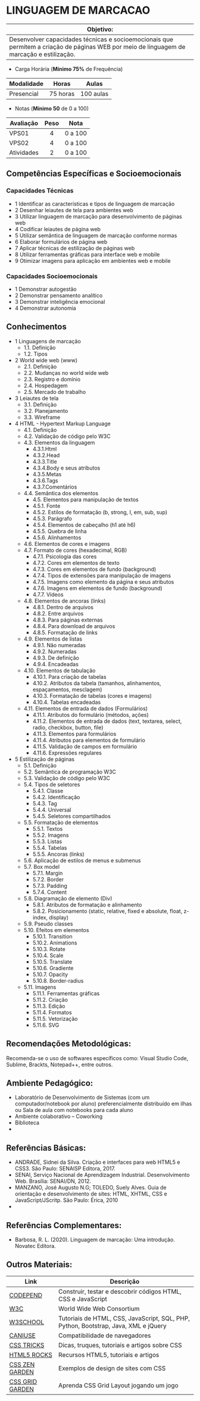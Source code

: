 # LINGUAGEM DE MARCACAO

|Objetivo:|
|-|
| Desenvolver capacidades técnicas e socioemocionais que permitem a criação de páginas WEB por meio de linguagem de marcação e estilização.|

- Carga Horária (**Mínimo 75%** de Frequência)

|Modalidade|Horas|Aulas|
|-|-|-|
|Presencial|75 horas|100 aulas|

- Notas (**Mínimo 50** de 0 a 100)

|Avaliação|Peso|Nota|
|-|:-:|:-:|
|VPS01|4|0 a 100|
|VPS02|4|0 a 100|
|Atividades|2|0 a 100|

## Competências Específicas e Socioemocionais

### Capacidades Técnicas
- 1 Identificar as características e tipos de linguagem de marcação
- 2 Desenhar leiautes de tela para ambientes web
- 3 Utilizar linguagem de marcação para desenvolvimento de páginas web
- 4 Codificar leiautes de página web
- 5 Utilizar semântica de linguagem de marcação conforme normas
- 6 Elaborar formulários de página web
- 7 Aplicar técnicas de estilização de páginas web
- 8 Utilizar ferramentas gráficas para interface web e mobile
- 9 Otimizar imagens para aplicação em ambientes web e mobile

### Capacidades Socioemocionais
- 1 Demonstrar autogestão
- 2 Demonstrar pensamento analítico
- 3 Demonstrar inteligência emocional
- 4 Demonstrar autonomia

## Conhecimentos
- 1 Linguagens de marcação
  - 1.1. Definição
  - 1.2. Tipos
- 2 World wide web (www)
  - 2.1. Definição
  - 2.2. Mudanças no world wide web
  - 2.3. Registro e domínio
  - 2.4. Hospedagem
  - 2.5. Mercado de trabalho
- 3 Leiautes de tela
  - 3.1. Definição
  - 3.2. Planejamento
  - 3.3. Wireframe
- 4 HTML - Hypertext Markup Language
  - 4.1. Definição
  - 4.2. Validação de código pelo W3C
  - 4.3. Elementos da linguagem
    - 4.3.1.Html
    - 4.3.2.Head
    - 4.3.3.Title
    - 4.3.4.Body e seus atributos
    - 4.3.5.Metas
    - 4.3.6.Tags
    - 4.3.7.Comentários
  - 4.4. Semântica dos elementos
    - 4.5. Elementos para manipulação de textos
    - 4.5.1. Fonte
    - 4.5.2. Estilos de formatação (b, strong, I, em, sub, sup)
    - 4.5.3. Parágrafo
    - 4.5.4. Elementos de cabeçalho (h1 até h6)
    - 4.5.5. Quebra de linha
    - 4.5.6. Alinhamentos
  - 4.6. Elementos de cores e imagens
  - 4.7. Formato de cores (hexadecimal, RGB)
    - 4.7.1. Psicologia das cores
    - 4.7.2. Cores em elementos de texto
    - 4.7.3. Cores em elementos de fundo (background)
    - 4.7.4. Tipos de extensões para manipulação de imagens
    - 4.7.5. Imagens como elemento da página e seus atributos
    - 4.7.6. Imagens em elementos de fundo (background)
    - 4.7.7. Vídeos
  - 4.8. Elementos de ancoras (links)
    - 4.8.1. Dentro de arquivos
    - 4.8.2. Entre arquivos
    - 4.8.3. Para páginas externas
    - 4.8.4. Para download de arquivos
    - 4.8.5. Formatação de links
  - 4.9. Elementos de listas
    - 4.9.1. Não numeradas
    - 4.9.2. Numeradas
    - 4.9.3. De definição
    - 4.9.4. Encadeadas
  - 4.10. Elementos de tabulação
    - 4.10.1. Para criação de tabelas
    - 4.10.2. Atributos da tabela (tamanhos, alinhamentos, espaçamentos, mesclagem)
    - 4.10.3. Formatação de tabelas (cores e imagens)
    - 4.10.4. Tabelas encadeadas
  - 4.11. Elementos de entrada de dados (Formulários)
    - 4.11.1. Atributos do formulário (métodos, ações)
    - 4.11.2. Elementos de entrada de dados (text, textarea, select, radio, checkbox, button, file)
    - 4.11.3. Elementos para formulários
    - 4.11.4. Atributos para elementos de formulário
    - 4.11.5. Validação de campos em formulário
    - 4.11.6. Expressões regulares
- 5 Estilização de páginas
  - 5.1. Definição
  - 5.2. Semântica de programação W3C
  - 5.3. Validação de código pelo W3C
  - 5.4. Tipos de seletores
    - 5.4.1. Classe
    - 5.4.2. Identificação
    - 5.4.3. Tag
    - 5.4.4. Universal
    - 5.4.5. Seletores compartilhados
  - 5.5. Formatação de elementos
    - 5.5.1. Textos
    - 5.5.2. Imagens
    - 5.5.3. Listas
    - 5.5.4. Tabelas
    - 5.5.5. Ancoras (links)
  - 5.6. Aplicação de estilos de menus e submenus
  - 5.7. Box model
    - 5.7.1. Margin
    - 5.7.2. Border
    - 5.7.3. Padding
    - 5.7.4. Content
  - 5.8. Diagramação de elemento (Div)
    - 5.8.1. Atributos de formatação e alinhamento
    - 5.8.2. Posicionamento (static, relative, fixed e absolute, float, z-index, display)
  - 5.9. Pseudo classes
  - 5.10. Efeitos em elementos
    - 5.10.1. Transition
    - 5.10.2. Animations
    - 5.10.3. Rotate
    - 5.10.4. Scale
    - 5.10.5. Translate
    - 5.10.6. Gradiente
    - 5.10.7. Opacity
    - 5.10.8. Border-radius
  - 5.11. Imagens
    - 5.11.1. Ferramentas gráficas
    - 5.11.2. Criação
    - 5.11.3. Edição
    - 5.11.4. Formatos
    - 5.11.5. Vetorização
    - 5.11.6. SVG

## Recomendações Metodológicas:
Recomenda-se o uso de softwares específicos como: Visual Studio Code, Sublime, Brackts, Notepad++, entre outros.

## Ambiente Pedagógico:
- Laboratório de Desenvolvimento de Sistemas (com um computador/notebook por aluno) preferencialmente distribuído em ilhas ou Sala de aula com notebooks para cada aluno
- Ambiente colaborativo – Coworking
- Biblioteca
- 
## Referências Básicas:
- ANDRADE, Sidnei da Silva. Criação e interfaces para web HTML5 e CSS3. São Paulo: SENAISP Editora, 2017.
- SENAI, Serviço Nacional de Aprendizagem Industrial. Desenvolvimento Web. Brasília: SENAI/DN, 2012.
- MANZANO, José Augusto N.G; TOLEDO, Suely Alves. Guia de orientação e desenvolvimento de sites: HTML, XHTML, CSS e JavaScript/JScritp. São Paulo: Érica, 2010
- 
## Referências Complementares:
- Barbosa, R. L. (2020). Linguagem de marcação: Uma introdução. Novatec Editora.

## Outros Materiais:
|Link|Descrição|
|-|-|
|[CODEPEND](https://codepen.io/)|Construir, testar e descobrir códigos HTML, CSS e JavaScript|
|[W3C](https://www.w3.org/)|World Wide Web Consortium|
|[W3SCHOOL](https://www.w3schools.com/)|Tutoriais de HTML, CSS, JavaScript, SQL, PHP, Python, Bootstrap, Java, XML e jQuery|
|[CANIUSE](https://caniuse.com/)|Compatibilidade de navegadores|
|[CSS TRICKS](https://css-tricks.com/)|Dicas, truques, tutoriais e artigos sobre CSS|
|[HTML5 ROCKS](https://www.html5rocks.com/)|Recursos HTML5, tutoriais e artigos|
|[CSS ZEN GARDEN](http://www.csszengarden.com/)|Exemplos de design de sites com CSS|
|[CSS GRID GARDEN](https://cssgridgarden.com/)|Aprenda CSS Grid Layout jogando um jogo|
